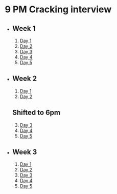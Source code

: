 # 9 PM Cracking interview

- ## Week 1

   1. [Day 1](https://www.facebook.com/watch/?v=1423123524964617)
   2. [Day 2](https://www.facebook.com/iCodeguru/videos/434598565577293)
   3. [Day 3](https://www.facebook.com/iCodeguru/videos/929394421967676)
   4. [Day 4](https://www.facebook.com/iCodeguru/videos/1438725236753510)
   5. [Day 5](https://www.facebook.com/iCodeguru/videos/1071128900839805)



- ## Week 2

   1. [Day 1](https://www.facebook.com/iCodeguru/videos/905650994525718)
   2. [Day 2](https://www.facebook.com/iCodeguru/videos/3271014569870284)
   ## Shifted to 6pm
   3. [Day 3](https://www.facebook.com/iCodeguru/videos/7759036074127324)
   4. [Day 4](https://www.facebook.com/iCodeguru/videos/1078465526763185)
   5. [Day 5](https://www.facebook.com/iCodeguru/videos/306412742080923)

- ## Week 3

   1. [Day 1](https://www.facebook.com/iCodeguru/videos/1116824606128469)
   2. [Day 2](https://www.facebook.com/iCodeguru/videos/904482604491561)
   3. [Day 3](https://www.facebook.com/iCodeguru/videos/772816904344511)
   4. [Day 4](https://www.facebook.com/iCodeguru/videos/2172202183117270)
   5. [Day 5](https://www.facebook.com/iCodeguru/videos/1513420389233447)

<!-- - ## Week

   1. [Day 1]()
   2. [Day 2]()
   3. [Day 3]()
   4. [Day 4]()
   5. [Day 5]() -->